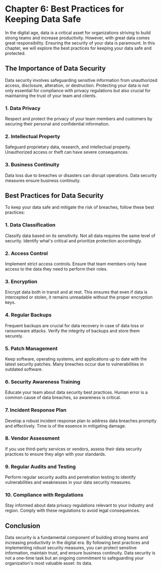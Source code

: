 Chapter 6: Best Practices for Keeping Data Safe
===============================================

In the digital age, data is a critical asset for organizations striving to build strong teams and increase productivity. However, with great data comes great responsibility. Ensuring the security of your data is paramount. In this chapter, we will explore the best practices for keeping your data safe and protected.

The Importance of Data Security
-------------------------------

Data security involves safeguarding sensitive information from unauthorized access, disclosure, alteration, or destruction. Protecting your data is not only essential for compliance with privacy regulations but also crucial for maintaining the trust of your team and clients.

### **1. Data Privacy**

Respect and protect the privacy of your team members and customers by securing their personal and confidential information.

### **2. Intellectual Property**

Safeguard proprietary data, research, and intellectual property. Unauthorized access or theft can have severe consequences.

### **3. Business Continuity**

Data loss due to breaches or disasters can disrupt operations. Data security measures ensure business continuity.

**Best Practices for Data Security**
------------------------------------

To keep your data safe and mitigate the risk of breaches, follow these best practices:

### **1. Data Classification**

Classify data based on its sensitivity. Not all data requires the same level of security. Identify what's critical and prioritize protection accordingly.

### **2. Access Control**

Implement strict access controls. Ensure that team members only have access to the data they need to perform their roles.

### **3. Encryption**

Encrypt data both in transit and at rest. This ensures that even if data is intercepted or stolen, it remains unreadable without the proper encryption keys.

### **4. Regular Backups**

Frequent backups are crucial for data recovery in case of data loss or ransomware attacks. Verify the integrity of backups and store them securely.

### **5. Patch Management**

Keep software, operating systems, and applications up to date with the latest security patches. Many breaches occur due to vulnerabilities in outdated software.

### **6. Security Awareness Training**

Educate your team about data security best practices. Human error is a common cause of data breaches, so awareness is critical.

### **7. Incident Response Plan**

Develop a robust incident response plan to address data breaches promptly and effectively. Time is of the essence in mitigating damage.

### **8. Vendor Assessment**

If you use third-party services or vendors, assess their data security practices to ensure they align with your standards.

### **9. Regular Audits and Testing**

Perform regular security audits and penetration testing to identify vulnerabilities and weaknesses in your data security measures.

### **10. Compliance with Regulations**

Stay informed about data privacy regulations relevant to your industry and region. Comply with these regulations to avoid legal consequences.

**Conclusion**
--------------

Data security is a fundamental component of building strong teams and increasing productivity in the digital era. By following best practices and implementing robust security measures, you can protect sensitive information, maintain trust, and ensure business continuity. Data security is not a one-time task but an ongoing commitment to safeguarding your organization's most valuable asset: its data.
